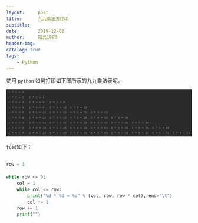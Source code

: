 ```yaml
---
layout:     post
title:      九九乘法表打印
subtitle:   
date:       2019-12-02
author:     阳光1990
header-img: 
catalog: true
tags:
    - Python
---
```


使用 `python` 如何打印如下图所示的九九乘法表呢。 

![](/img/multi_table.png)

代码如下：

```python

row = 1

while row <= 9:
    col = 1
    while col <= row:
        print("%d * %d = %d" % (col, row, row * col), end="\t")
        col += 1
    row += 1
    print("")

```